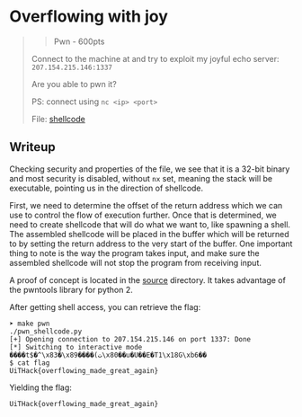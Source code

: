 # Overflowing with joy

> > Pwn - 600pts
> 
> Connect to the machine at and try to exploit my joyful echo server: `207.154.215.146:1337`
> 
> Are you able to pwn it?
> 
> PS: connect using `nc <ip> <port>`
> 
> File: [shellcode](./shellcode)

## Writeup

Checking security and properties of the file, we see that it is a 32-bit binary and most security is disabled, without `nx` set, meaning the stack will be executable, pointing us in the direction of shellcode.

First, we need to determine the offset of the return address which we can use to control the flow of execution further.
Once that is determined, we need to create shellcode that will do what we want to, like spawning a shell.
The assembled shellcode will be placed in the buffer which will be returned to by setting the return address to the very start of the buffer.
One important thing to note is the way the program takes input, and make sure the assembled shellcode will not stop the program from receiving input.

A proof of concept is located in the [source](./src/) directory.
It takes advantage of the pwntools library for python 2.

After getting shell access, you can retrieve the flag:
```
➤ make pwn
./pwn_shellcode.py
[+] Opening connection to 207.154.215.146 on port 1337: Done
[*] Switching to interactive mode
����t$�^\x83�\x89����(ت\x80��u�U��E�T1\x18G\xb6��
$ cat flag
UiTHack{overflowing_made_great_again}
```

Yielding the flag:

`UiTHack{overflowing_made_great_again}`
